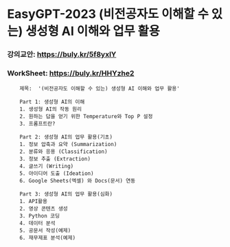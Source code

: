 # EasyGPT-2023   (비전공자도 이해할 수 있는) 생성형 AI 이해와 업무 활용

### 강의교안:        https://buly.kr/5f8yxlY
### WorkSheet:        https://buly.kr/HHYzhe2



`````
    제목:  '(비전공자도 이해할 수 있는) 생성형 AI 이해와 업무 활용'
    
    Part 1: 생성형 AI의 이해
    1. 생성형 AI의 작동 원리
    2. 원하는 답을 얻기 위한 Temperature와 Top P 설정
    3. 프롬프트란?
    
    Part 2: 생성형 AI의 업무 활용(기초)
    1. 정보 압축과 요약 (Summarization)
    2. 분류와 응용 (Classification)
    3. 정보 추출 (Extraction)
    4. 글쓰기 (Writing)
    5. 아이디어 도출 (Ideation)
    6. Google Sheets(엑셀) 와 Docs(문서) 연동
    
    Part 3: 생성형 AI의 업무 활용(심화)
    1. API활용
    2. 영상 콘텐츠 생성
    3. Python 코딩
    4. 데이터 분석
    5. 공문서 작성(예제)
    6. 재무제표 분석(예제)

`````
